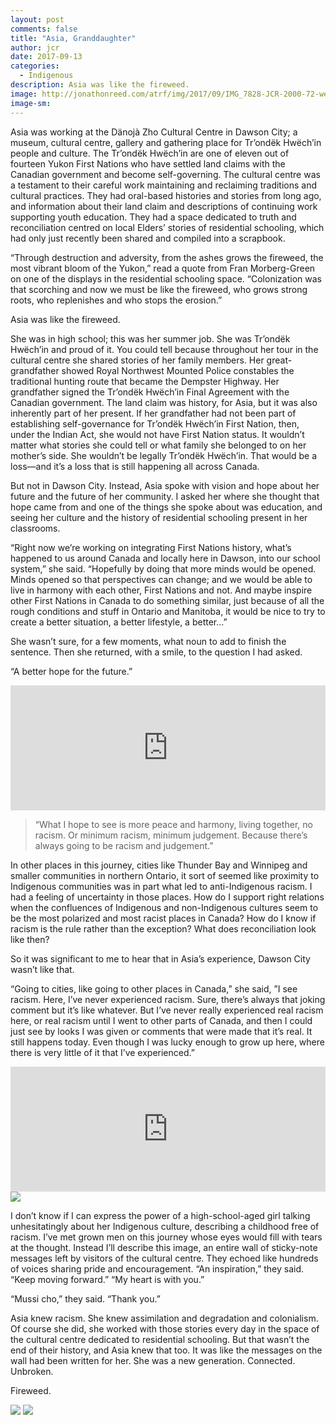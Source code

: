 ```yaml
---
layout: post
comments: false
title: "Asia, Granddaughter"
author: jcr
date: 2017-09-13
categories:
  - Indigenous
description: Asia was like the fireweed.
image: http://jonathonreed.com/atrf/img/2017/09/IMG_7828-JCR-2000-72-web.jpg
image-sm:
---
```


Asia was working at the Dänojà Zho Cultural Centre in Dawson City; a museum, cultural centre, gallery and gathering place for Tr’ondëk Hwëch’in people and culture. The Tr’ondëk Hwëch’in are one of eleven out of fourteen Yukon First Nations who have settled land claims with the Canadian government and become self-governing. The cultural centre was a testament to their careful work maintaining and reclaiming traditions and cultural practices. They had oral-based histories and stories from long ago, and information about their land claim and descriptions of continuing work supporting youth education. They had a space dedicated to truth and reconciliation centred on local Elders’ stories of residential schooling, which had only just recently been shared and compiled into a scrapbook.

“Through destruction and adversity, from the ashes grows the fireweed, the most vibrant bloom of the Yukon,” read a quote from Fran Morberg-Green on one of the displays in the residential schooling space. “Colonization was that scorching and now we must be like the fireweed, who grows strong roots, who replenishes and who stops the erosion.”

Asia was like the fireweed.

She was in high school; this was her summer job. She was Tr’ondëk Hwëch’in and proud of it. You could tell because throughout her tour in the cultural centre she shared stories of her family members. Her great-grandfather showed Royal Northwest Mounted Police constables the traditional hunting route that became the Dempster Highway. Her grandfather signed the Tr’ondëk Hwëch’in Final Agreement with the Canadian government. The land claim was history, for Asia, but it was also inherently part of her present. If her grandfather had not been part of establishing self-governance for Tr’ondëk Hwëch’in First Nation, then, under the Indian Act, she would not have First Nation status. It wouldn’t matter what stories she could tell or what family she belonged to on her mother’s side. She wouldn’t be legally Tr’ondëk Hwëch’in. That would be a loss—and it’s a loss that is still happening all across Canada.

But not in Dawson City. Instead, Asia spoke with vision and hope about her future and the future of her community. I asked her where she thought that hope came from and one of the things she spoke about was education, and seeing her culture and the history of residential schooling present in her classrooms.

“Right now we’re working on integrating First Nations history, what’s happened to us around Canada and locally here in Dawson, into our school system,” she said. “Hopefully by doing that more minds would be opened. Minds opened so that perspectives can change; and we would be able to live in harmony with each other, First Nations and not. And maybe inspire other First Nations in Canada to do something similar, just because of all the rough conditions and stuff in Ontario and Manitoba, it would be nice to try to create a better situation, a better lifestyle, a better…”

She wasn’t sure, for a few moments, what noun to add to finish the sentence. Then she returned, with a smile, to the question I had asked.

“A better hope for the future.”

<iframe width="100%" height="200" scrolling="no" frameborder="no" src="https://w.soundcloud.com/player/?url=https%3A//api.soundcloud.com/tracks/342567826&amp;color=%23ff5500&amp;auto_play=false&amp;hide_related=false&amp;show_comments=true&amp;show_user=true&amp;show_reposts=false&amp;show_teaser=true&amp;visual=true"></iframe>

<blockquote>“What I hope to see is more peace and harmony, living together, no racism. Or minimum racism, minimum judgement. Because there’s always going to be racism and judgement.”</blockquote>

In other places in this journey, cities like Thunder Bay and Winnipeg and smaller communities in northern Ontario, it sort of seemed like proximity to Indigenous communities was in part what led to anti-Indigenous racism. I had a feeling of uncertainty in those places. How do I support right relations when the confluences of Indigenous and non-Indigenous cultures seem to be the most polarized and most racist places in Canada? How do I know if racism is the rule rather than the exception? What does reconciliation look like then?

So it was significant to me to hear that in Asia’s experience, Dawson City wasn’t like that.

“Going to cities, like going to other places in Canada,” she said, ”I see racism. Here, I’ve never experienced racism. Sure, there’s always that joking comment but it’s like whatever. But I’ve never really experienced real racism here, or real racism until I went to other parts of Canada, and then I could just see by looks I was given or comments that were made that it’s real. It still happens today. Even though I was lucky enough to grow up here, where there is very little of it that I’ve experienced.”

<iframe width="100%" height="200" scrolling="no" frameborder="no" src="https://w.soundcloud.com/player/?url=https%3A//api.soundcloud.com/tracks/342567801&amp;color=%23ff5500&amp;auto_play=false&amp;hide_related=false&amp;show_comments=true&amp;show_user=true&amp;show_reposts=false&amp;show_teaser=true&amp;visual=true"></iframe>

<img src="http://jonathonreed.com/atrf/img/2017/09/IMG_7824-JCR-2000-72-web.jpg">

I don’t know if I can express the power of a high-school-aged girl talking unhesitatingly about her Indigenous culture, describing a childhood free of racism. I’ve met grown men on this journey whose eyes would fill with tears at the thought. Instead I’ll describe this image, an entire wall of sticky-note messages left by visitors of the cultural centre. They echoed like hundreds of voices sharing pride and encouragement. “An inspiration,” they said. “Keep moving forward.” “My heart is with you.”

“Mussi cho,” they said. “Thank you.”

Asia knew racism. She knew assimilation and degradation and colonialism. Of course she did, she worked with those stories every day in the space of the cultural centre dedicated to residential schooling. But that wasn’t the end of their history, and Asia knew that too. It was like the messages on the wall had been written for her. She was a new generation. Connected. Unbroken.

Fireweed.

<img src="http://jonathonreed.com/atrf/img/2017/09/IMG_7816-JCR-2000-72-web.jpg">

<img src="http://jonathonreed.com/atrf/img/2017/09/IMG_7817-JCR-2000-72-web.jpg">